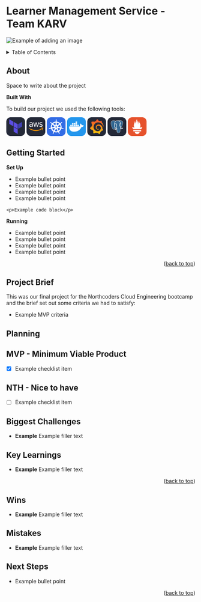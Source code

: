 # Learner Management Service - Team KARV

![Example of adding an image]()


<a name="readme-top"></a>

<!-- TABLE OF CONTENTS -->
<details>
  <summary>Table of Contents</summary>
  <ol>
    <li><a href="#about">About The Project</a>
    <li><a href="#getting-started">Getting Started</a></li>
    <li><a href="#planning">Planning</a></li>
    <li><a href="#biggest-challenges">Biggest Challenges</a></li>
    <li><a href="#key-learnings">Key Learnings</a></li>
    <li><a href="#wins">Wins</a></li>
    <li><a href="#next-steps">Next Steps</a></li>
  </ol>
</details>

<!-- ABOUT THE PROJECT -->

## About

Space to write about the project

**Built With**

To build our project we used the following tools:

<img src="https://raw.githubusercontent.com/tandpfun/skill-icons/main/icons/Terraform-Dark.svg" alt="terraform" width="50"/>
<img src="https://raw.githubusercontent.com/tandpfun/skill-icons/main/icons/AWS-Dark.svg" alt="aws" width="50"/>
<img src="https://raw.githubusercontent.com/tandpfun/skill-icons/main/icons/Kubernetes.svg" alt="kubernetes" width="50"/>
<img src="https://raw.githubusercontent.com/tandpfun/skill-icons/main/icons/Docker.svg" alt="docker" width="50"/>
<img src="https://raw.githubusercontent.com/tandpfun/skill-icons/main/icons/Grafana-Dark.svg" alt="grafana" width="50"/>
<img src="https://raw.githubusercontent.com/tandpfun/skill-icons/main/icons/PostgreSQL-Dark.svg" alt="postgres" width="50"/>
<img src="https://raw.githubusercontent.com/tandpfun/skill-icons/main/icons/Prometheus.svg" alt="prometheus" width="50"/>


<!-- GETTING STARTED -->

## Getting Started

**Set Up**

- Example bullet point
- Example bullet point
- Example bullet point
- Example bullet point

```
<p>Example code block</p>
```

**Running**

- Example bullet point
- Example bullet point
- Example bullet point
- Example bullet point

<p align="right">(<a href="#readme-top">back to top</a>)</p>

<!-- ROADMAP -->

## Project Brief

This was our final project for the Northcoders Cloud Engineering bootcamp and the brief set out some criteria we had to satisfy:

- Example MVP criteria


## Planning


## MVP - Minimum Viable Product

- [x] Example checklist item

## NTH - Nice to have

- [ ] Example checklist item

## Biggest Challenges

- **Example**
  Example filler text

## Key Learnings

- **Example**
  Example filler text

<p align="right">(<a href="#readme-top">back to top</a>)</p>

## Wins

- **Example**
  Example filler text


## Mistakes

- **Example**
  Example filler text

## Next Steps

- Example bullet point

<p align="right">(<a href="#readme-top">back to top</a>)</p>


